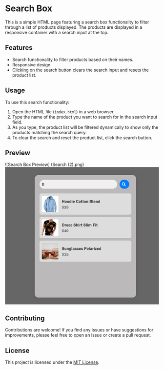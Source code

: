 # Search Box

This is a simple HTML page featuring a search box functionality to filter through a list of products displayed. The products are displayed in a responsive container with a search input at the top.

## Features

- Search functionality to filter products based on their names.
- Responsive design.
- Clicking on the search button clears the search input and resets the product list.

## Usage

To use this search functionality:

1. Open the HTML file (`index.html`) in a web browser.
2. Type the name of the product you want to search for in the search input field.
3. As you type, the product list will be filtered dynamically to show only the products matching the search query.
4. To clear the search and reset the product list, click the search button.

## Preview

![Search Box Preview] (Search (2).png)
![Product List Preview](search(1).png)

## Contributing

Contributions are welcome! If you find any issues or have suggestions for improvements, please feel free to open an issue or create a pull request.

## License

This project is licensed under the [MIT License](LICENSE).
